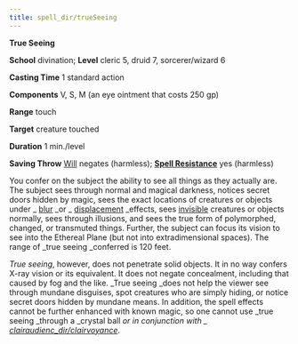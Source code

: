 ```yaml
---
title: spell_dir/trueSeeing
---
```

 **True Seeing**

**School** divination; **Level** cleric 5, druid 7, sorcerer/wizard 6

**Casting Time** 1 standard action

**Components** V, S, M (an eye ointment that costs 250 gp)

**Range** touch

**Target** creature touched

**Duration** 1 min./level

**Saving Throw** [Will](../combat#_will) negates (harmless); **[Spell Resistance](../glossary#_spell-resistance)** yes (harmless)

You confer on the subject the ability to see all things as they actually are. The subject sees through normal and magical darkness, notices secret doors hidden by magic, sees the exact locations of creatures or objects under _ [blur](blur#_blur) _or _ [displacement](displacement#_displacement) _effects, sees [invisible](../glossary#_invisible) creatures or objects normally, sees through illusions, and sees the true form of polymorphed, changed, or transmuted things. Further, the subject can focus its vision to see into the Ethereal Plane (but not into extradimensional spaces). The range of _true seeing _conferred is 120 feet.

_True seeing_, however, does not penetrate solid objects. It in no way confers X-ray vision or its equivalent. It does not negate concealment, including that caused by fog and the like. _True seeing _does not help the viewer see through mundane disguises, spot creatures who are simply hiding, or notice secret doors hidden by mundane means. In addition, the spell effects cannot be further enhanced with known magic, so one cannot use _true seeing _through a _crystal ball _or in conjunction with _ [clairaudienc_dir/clairvoyance](clairaudienceClairvoyance#_clairaudience-clairvoyance)_.

